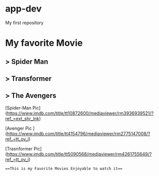 # app-dev
My first repository

  # My favorite Movie 

  ## > Spider Man
  
  ## > Transformer
  
  ## > The Avengers 
 
   [Spider-Man Pic] (https://www.imdb.com/title/tt10872600/mediaviewer/rm3936939521/?ref_=ext_shr_lnk)
  
   [Avenger Pic ] (https://www.imdb.com/title/tt4154796/mediaviewer/rm2775147008/?ref_=tt_ov_i)
  
  
   [Trasnformer Pic] (https://www.imdb.com/title/tt5090568/mediaviewer/rm4261755649/?ref_=tt_ov_i)
 
 	==This is my Favorite Movies Enjoyable to watch it==
 
 
 
